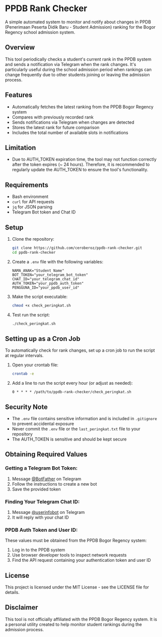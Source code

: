 # PPDB Rank Checker

A simple automated system to monitor and notify about changes in PPDB (Penerimaan Peserta Didik Baru - Student Admission) ranking for the Bogor Regency school admission system.

## Overview

This tool periodically checks a student's current rank in the PPDB system and sends a notification via Telegram when the rank changes. It's particularly useful during the school admission period when rankings can change frequently due to other students joining or leaving the admission process.

## Features

- Automatically fetches the latest ranking from the PPDB Bogor Regency system
- Compares with previously recorded rank
- Sends notifications via Telegram when changes are detected
- Stores the latest rank for future comparison
- Includes the total number of available slots in notifications

## Limitation

- Due to AUTH_TOKEN expiration time, the tool may not function correctly after the token expires (~ 24 hours). Therefore, it is recommended to regularly update the AUTH_TOKEN to ensure the tool's functionality.

## Requirements

- Bash environment
- `curl` for API requests
- `jq` for JSON parsing
- Telegram Bot token and Chat ID

## Setup

1. Clone the repository:
   ```bash
   git clone https://github.com/ceroberoz/ppdb-rank-checker.git
   cd ppdb-rank-checker
   ```

2. Create a `.env` file with the following variables:
   ```
   NAMA_ANAK="Student Name"
   BOT_TOKEN="your_telegram_bot_token"
   CHAT_ID="your_telegram_chat_id"
   AUTH_TOKEN="your_ppdb_auth_token"
   PENGGUNA_ID="your_ppdb_user_id"
   ```

3. Make the script executable:
   ```bash
   chmod +x check_peringkat.sh
   ```

4. Test run the script:
   ```bash
   ./check_peringkat.sh
   ```

## Setting up as a Cron Job

To automatically check for rank changes, set up a cron job to run the script at regular intervals.

1. Open your crontab file:
   ```bash
   crontab -e
   ```

2. Add a line to run the script every hour (or adjust as needed):
   ```
   0 * * * * /path/to/ppdb-rank-checker/check_peringkat.sh
   ```

## Security Note

- The `.env` file contains sensitive information and is included in `.gitignore` to prevent accidental exposure
- Never commit the `.env` file or the `last_peringkat.txt` file to your repository
- The AUTH_TOKEN is sensitive and should be kept secure

## Obtaining Required Values

### Getting a Telegram Bot Token:
1. Message [@BotFather](https://t.me/botfather) on Telegram
2. Follow the instructions to create a new bot
3. Save the provided token

### Finding Your Telegram Chat ID:
1. Message [@userinfobot](https://t.me/userinfobot) on Telegram
2. It will reply with your chat ID

### PPDB Auth Token and User ID:
These values must be obtained from the PPDB Bogor Regency system:
1. Log in to the PPDB system
2. Use browser developer tools to inspect network requests
3. Find the API request containing your authentication token and user ID

## License

This project is licensed under the MIT License - see the LICENSE file for details.

## Disclaimer

This tool is not officially affiliated with the PPDB Bogor Regency system. It is a personal utility created to help monitor student rankings during the admission process.
